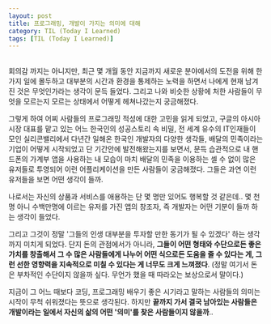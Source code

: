```yaml
---
layout: post
title: 프로그래밍, 개발이 가지는 의미에 대해
category: TIL (Today I Learned)
tags: [TIL (Today I Learned)]
---
```


<br>
회의감 까지는 아니지만, 최근 몇 개월 동안 지금까지 새로운 분야에서의 도전을 위해 한 가지 일에 몰두하고 대부분의 시간과 환경을 통제하는 노력을 하면서 나에게 현재 남겨진 것은 무엇인가라는 생각이 문득 들었다. 그리고 나와 비슷한 상황에 처한 사람들이 무엇을 모르는지 모르는 상태에서 어떻게 헤쳐나갔는지 궁금해졌다.
<br>

그렇게 하여 어찌 사람들의 프로그래밍 적성에 대한 고민을 읽게 되었고, 구글의 아시아시장 대표를 맡고 있는 어느 한국인의 성공스토리 속 비밀, 전 세계 유수의 IT인재들이 모인 실리콘밸리에서 다년간 일해온 한국인 개발자의 다양한 생각들, 배달의 민족이라는 기업이 어떻게 시작되었고 단 기간안에 발전해왔는지를 보면서, 문득 습관적으로 내 핸드폰의 가계부 앱을 사용하는 내 모습이 마치 배달의 민족을 이용하는 셀 수 없이 많은 유저들로 투영되어 이런 어플리케이션을 만든 사람들이 궁금해졌다. 그들은 과연 이런 유저들을 보면 어떤 생각이 들까.
<br>

나로서는 자신의 상품과 서비스를 애용하는 단 몇 명만 있어도 행복할 것 같은데.. 몇 천명 아니 수백만명에 이르는 유저를 가진 앱의 창조자, 즉 개발자는 어떤 기분이 들까 하는 생각이 들었다.

그리고 그것이 정말 '그들의 인생 대부분을 투자할 만한 동기가 될 수 있겠다' 하는 생각까지 미치게 되었다.
단지 돈의 관점에서가 아니라, **그들이 어떤 형태와 수단으로든 좋은 가치를 창출해서 그 수 많은 사람들에게 나누어 어떤 식으로든 도움을 줄 수 있다는 게, 그런 선한 영향력을 지속적으로 미칠 수 있다는 게 너무도 크게 느껴졌다**. (정말 여기서 돈은 부차적인 수단이지 않을까 싶다. 무언가 했을 때 따라오는 보상으로서 말이다.) <br>

지금이 그 어느 때보다 코딩, 프로그래밍 배우기 좋은 시기라고 말하는 사람들의 의미는 시작이 무척 쉬워졌다는 뜻으로 생각된다. 하지만 **끝까지 가서 결국 남아있는 사람들은 개발이라는 일에서 자신의 삶의 어떤 '의미'를 찾은 사람들이지 않을까**..
